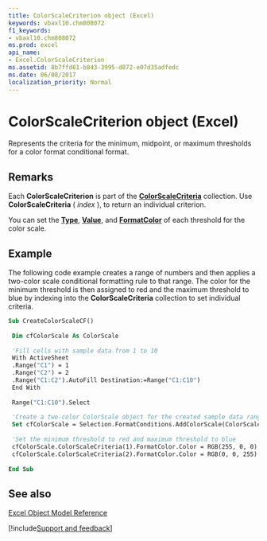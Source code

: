 ```yaml
---
title: ColorScaleCriterion object (Excel)
keywords: vbaxl10.chm808072
f1_keywords:
- vbaxl10.chm808072
ms.prod: excel
api_name:
- Excel.ColorScaleCriterion
ms.assetid: 8b7ffd61-b843-3995-d872-e07d35adfedc
ms.date: 06/08/2017
localization_priority: Normal
---
```



# ColorScaleCriterion object (Excel)

Represents the criteria for the minimum, midpoint, or maximum thresholds for a color format conditional format.


## Remarks

Each  **ColorScaleCriterion** is part of the **[ColorScaleCriteria](Excel.ColorScaleCriteria.md)** collection. Use **ColorScaleCriteria** ( _index_ ), to return an individual criterion.

You can set the  **[Type](Excel.ColorScaleCriterion.Type.md)**, **[Value](Excel.ColorScaleCriterion.Value.md)**, and **[FormatColor](Excel.ColorScaleCriterion.FormatColor.md)** of each threshold for the color scale.


## Example

The following code example creates a range of numbers and then applies a two-color scale conditional formatting rule to that range. The color for the minimum threshold is then assigned to red and the maximum threshold to blue by indexing into the  **ColorScaleCriteria** collection to set individual criteria.


```vb
Sub CreateColorScaleCF() 
 
 Dim cfColorScale As ColorScale 
 
 'Fill cells with sample data from 1 to 10 
 With ActiveSheet 
 .Range("C1") = 1 
 .Range("C2") = 2 
 .Range("C1:C2").AutoFill Destination:=Range("C1:C10") 
 End With 
 
 Range("C1:C10").Select 
 
 'Create a two-color ColorScale object for the created sample data range 
 Set cfColorScale = Selection.FormatConditions.AddColorScale(ColorScaleType:=2) 
 
 'Set the minimum threshold to red and maximum threshold to blue 
 cfColorScale.ColorScaleCriteria(1).FormatColor.Color = RGB(255, 0, 0) 
 cfColorScale.ColorScaleCriteria(2).FormatColor.Color = RGB(0, 0, 255) 
 
End Sub
```


## See also



[Excel Object Model Reference](overview/Excel/object-model.md)

[!include[Support and feedback](~/includes/feedback-boilerplate.md)]